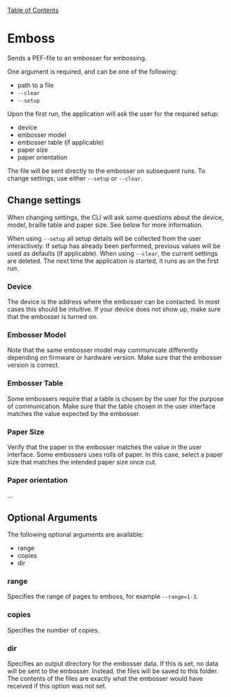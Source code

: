 [Table of Contents](toc.md)

# Emboss #
Sends a PEF-file to an embosser for embossing.

One argument is required, and can be one of the following:
  * path to a file
  * `--clear`
  * `--setup`

Upon the first run, the application will ask the user for the required setup:
  * device
  * embosser model
  * embosser table (if applicable)
  * paper size
  * paper orientation

The file will be sent directly to the embosser on subsequent runs. To change settings, use either `--setup` or `--clear`.

## Change settings ##
When changing settings, the CLI will ask some questions about the device, model, braille table and paper size. See below for more information.

When using `--setup` all setup details will be collected from the user interactively. If setup has already been performed, previous values will be used as defaults (if applicable).
When using `--clear`, the current settings are deleted. The next time the application is started, it runs as on the first run.

### Device ###
The device is the address where the embosser can be contacted. In most cases this should be intuitive. If your device does not show up, make sure that the embosser is turned on.

### Embosser Model ###
Note that the same embosser model may communicate differently depending on firmware or hardware version. Make sure that the embosser version is correct.

### Embosser Table ###
Some embossers require that a table is chosen by the user for the purpose of communication. Make sure that the table chosen in the user interface matches the value expected by the embosser.

### Paper Size ###
Verify that the paper in the embosser matches the value in the user interface. Some embossers uses rolls of paper. In this case, select a paper size that matches the intended paper size once cut.

### Paper orientation ###
...

## Optional Arguments ##
The following optional arguments are available:
  - range
  - copies
  - dir

### range ###
Specifies the range of pages to emboss, for example `--range=1-3`.

### copies ###
Specifies the number of copies.

### dir ###
Specifies an output directory for the embosser data. If this is set, no data will be sent to the embosser. Instead, the files will be saved to this folder. The contents of the files are exactly what the embosser would have received if this option was not set.